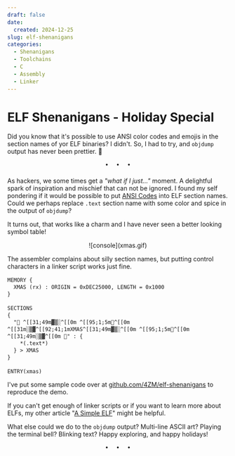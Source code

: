 ```yaml
---
draft: false
date:
  created: 2024-12-25
slug: elf-shenanigans
categories:
  - Shenanigans
  - Toolchains
  - C
  - Assembly
  - Linker
---
```


# ELF Shenanigans - Holiday Special

Did you know that it's possible to use ANSI color codes and emojis in the section names of yor ELF binaries? I didn't. So, I had to try, and `objdump` output has never been prettier. 🎄

<!-- more -->

<pre><p style="text-align: center; margin-top: 0px; margin-bottom: 4pt;">•  •  •</p></pre>

As hackers, we some times get a *"what if I just..."* moment. A delightful spark of inspiration and mischief that can not be ignored. I found my self pondering if it would be possible to put [ANSI Codes](https://en.wikipedia.org/wiki/ANSI_escape_code) into ELF section names. Could we perhaps replace `.text` section name with some color and spice in the output of `objdump`?

It turns out, that works like a charm and I have never seen a better looking symbol table!

<center>![console](xmas.gif)</center>

The assembler complains about silly section names, but putting control characters in a linker script works just fine.

```
MEMORY {
  XMAS (rx) : ORIGIN = 0xDEC25000, LENGTH = 0x1000
}

SECTIONS
{
  "🎄 ^[[31;49m▓▒░^[[0m ^[[95;1;5m🌟^[[0m ^[[31m░▒▓^[[92;41;1mXMAS^[[31;49m▓▒░^[[0m ^[[95;1;5m🌟^[[0m ^[[31;49m░▒▓^[[0m 🎄" : {
    *(.text*)
  } > XMAS
}

ENTRY(xmas)
```

I've put some sample code over at [github.com/4ZM/elf-shenanigans](https://github.com/4ZM/elf-shenanigans) to reproduce the demo.

If you can't get enough of linker scripts or if you want to learn more about ELFs, my other article "[A Simple ELF](../2024-12-25-a-simple-elf/a-simple-elf.md)" might be helpful.

What else could we do to the `objdump` output? Multi-line ASCII art? Playing the terminal bell? Blinking text? Happy exploring, and happy holidays!

<pre><p style="text-align: center; margin-top: 0px; margin-bottom: 4pt;">•  •  •</p></pre>
